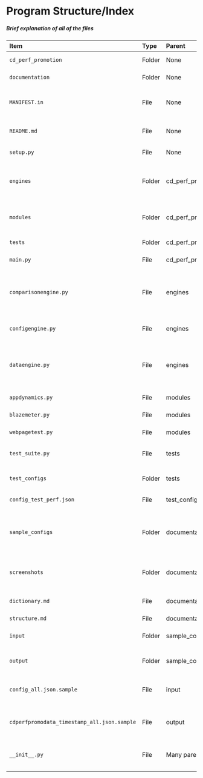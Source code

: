 # Program Structure/Index
##### Brief explanation of all of the files

| Item                                          | Type   | Parent            | Description                                                                       |
| :-------------------------------------------- | :----- | :---------------- | :-------------------------------------------------------------------------------- |
| ``cd_perf_promotion``                         | Folder | None              | Contains all of the code                                                          |
| ``documentation``                             | Folder | None              | Contains all of the documentation                                                 |
| ``MANIFEST.in``                               | File   | None              | Used to keep the documentation with the installed program                         |
| ``README.md``                                 | File   | None              | Main introductory/basic documentation                                             |
| ``setup.py``                                  | File   | None              | Used to install the software                                                      |
| ``engines``                                   | Folder | cd_perf_promotion | Contains all of the python code that performs the main functionality (the doers)  |
| ``modules``                                   | Folder | cd_perf_promotion | Contains all of the python code for each performance tool                         |
| ``tests``                                     | Folder | cd_perf_promotion | Contains all of the testing code                                                  |
| ``main.py``                                   | File   | cd_perf_promotion | Main entry point to the program                                                   |
| ``comparisonengine.py``                       | File   | engines           | Performs comparisons between the configuration target metrics and actual data     |
| ``configengine.py``                           | File   | engines           | Grabs the target metrics from the configuration file                              |
| ``dataengine.py``                             | File   | engines           | Grabs the data from the tool modules and organizes it for the Comparison Engine   |
| ``appdynamics.py``                            | File   | modules           | Grabs data from AppDynamics                                                       |
| ``blazemeter.py``                             | File   | modules           | Grabs data from BlazeMeter                                                        |
| ``webpagetest.py``                            | File   | modules           | Grabs data from WebPageTest                                                       |
| ``test_suite.py``                             | File   | tests             | Holds all of the tests for the application                                        |
| ``test_configs``                              | Folder | tests             | Contains all of the configuration files used in tests                             |
| ``config_test_perf.json``                     | File   | test_configs      | Configuration file for the tests                                                  |
| ``sample_configs``                            | Folder | documentation     | Contains all of the sample configuration files and respective sample output files |
| ``screenshots``                               | Folder | documentation     | Contains all of the screenshots for the documentation                             |
| ``dictionary.md``                             | File   | documentation     | Information on all of the data items that can be used                             |
| ``structure.md``                              | File   | documentation     | This file :-)                                                                     |
| ``input``                                     | Folder | sample_configs    | Contains all of the sample configuration files                                    |
| ``output``                                    | Folder | sample_configs    | Contains all of the sample output files                                           |
| ``config_all.json.sample``                    | File   | input             | Sample configuration file (includes all data items)                               |
| ``cdperfpromodata_timestamp_all.json.sample`` | File   | output            | Sample output file (tied to all data items configuration file)                    |
| ``__init__.py``                               | File   | Many parents      | Python boilerplate to hook-up all of the files into modules                       |

